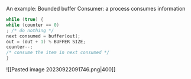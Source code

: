 An example: Bounded buffer
Consumer: a process consumes information

```c
while (true) {
while (counter == 0)
; /* do nothing */
next consumed = buffer[out];
out = (out + 1) % BUFFER SIZE;
counter--;
/* consume the item in next consumed */
}
```
![[Pasted image 20230922091746.png|400]]
